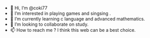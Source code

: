 - 👋 Hi, I’m @coki77
- 👀 I’m interested in playing games and singsing .
- 🌱 I’m currently learning c language and advanced mathematics. 
- 💞️ I’m looking to collaborate on study.
- 📫 How to reach me ? l think this web can be a best choice.

<!---
coki77/coki77 is a ✨ special ✨ repository because its `README.md` (this file) appears on your GitHub profile.
You can click the Preview link to take a look at your changes.
--->
